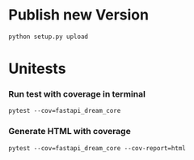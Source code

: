 
# Publish new Version
```
python setup.py upload
```

# Unitests

### Run test with coverage in terminal
```
pytest --cov=fastapi_dream_core
```


### Generate HTML with coverage
```
pytest --cov=fastapi_dream_core --cov-report=html
```
